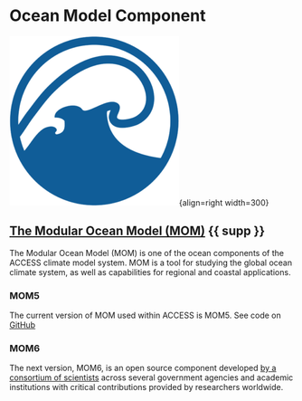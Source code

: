 # Ocean Model Component

![Ocean Component Logo](../assets/component-logos/ACCESS-icon-OCEAN-300x300.png){align=right width=300}

## [The Modular Ocean Model (MOM)][mom-wiki]  {{ supp }}
The Modular Ocean Model (MOM) is one of the ocean components of the ACCESS climate model system. MOM is a tool for studying the global ocean climate system, as well as capabilities for regional and coastal applications. 

### MOM5
The current version of MOM used within ACCESS is MOM5. See code on [GitHub][mom-github]

### MOM6

The next version, MOM6, is an open source component developed [by a consortium of scientists][gfdl-web] across several government agencies and academic institutions with critical contributions provided by researchers worldwide.

[mom-wiki]: https://mom-ocean.github.io/
[mom-github]: https://github.com/mom-ocean/MOM5
[gfdl-web]: https://www.gfdl.noaa.gov/mom-ocean-model/

